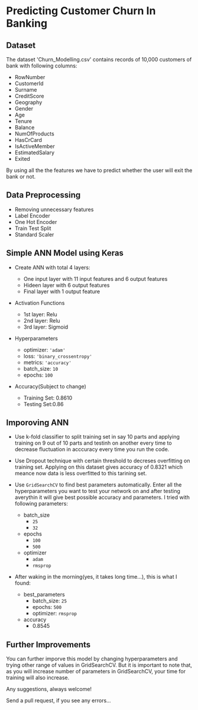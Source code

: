 # Predicting Customer Churn In Banking

## Dataset

The dataset 'Churn_Modelling.csv' contains records of 10,000 customers of bank with following columns:

- RowNumber
- CustomerId
- Surname
- CreditScore
- Geography
- Gender
- Age
- Tenure
- Balance
- NumOfProducts
- HasCrCard
- IsActiveMember
- EstimatedSalary
- Exited

By using all the the features we have to predict whether the user will exit the bank or not.

## Data Preprocessing

- Removing unnecessary features
- Label Encoder
- One Hot Encoder
- Train Test Split
- Standard Scaler


## Simple ANN Model using Keras

- Create ANN with total 4 layers:
    - One input layer with 11 input features and 6 output features
    - Hideen layer with 6 output features
    - Final layer with 1 output feature

- Activation Functions
    - 1st layer: Relu
    - 2nd layer: Relu
    - 3rd layer: Sigmoid

- Hyperparameters
    - optimizer: `'adam'`
    - loss: `'binary_crossentropy'`
    - metrics: `'accuracy'`
    - batch_size: `10`
    - epochs: `100`

- Accuracy(Subject to change)
    - Training Set: 0.8610
    - Testing Set:0.86

## Imporoving ANN

- Use k-fold classifier to split training set in say 10 parts and applying training on 9 out of 10 parts and testinh on another every time to decrease fluctuation in acccuracy every time you run the code.

- Use Dropout technique with certain threshold to decreses overfitting on training set. Applying on this dataset gives accuracy of 0.8321 which meance now data is less overfitted to this tarining set.

- Use `GridSearchCV` to find best parameters automatically. Enter all the hyperparameters you want to test your network on and after testing averythin it will give best possible accuracy and parameters. I tried with following parameters:
    - batch_size
        - `25`
        - `32`
    - epochs
        - `100`
        - `500`
    - optimizer
        - `adam`
        - `rmsprop`

- After waking in the morning(yes, it takes long time...), this is what I found:
    - best_parameters
        - batch_size: `25`
        - epochs: `500`
        - optimizer: `rmsprop`
    - accuracy
        - 0.8545

## Further Improvements

You can further imporve this model by changing hyperparameters and trying other range of values in GridSearchCV. But it is important to note that, as you will increase number of parameters in GridSearchCV, your time for training will also increase.

Any suggestions, always welcome! 

Send a pull request, if you see any errors...